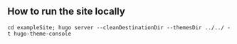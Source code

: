## How to run the site locally

```
cd exampleSite; hugo server --cleanDestinationDir --themesDir ../../ -t hugo-theme-console
```
